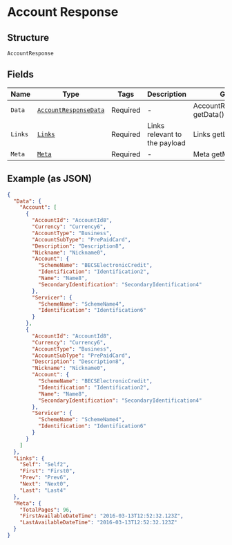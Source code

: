 
# Account Response

## Structure

`AccountResponse`

## Fields

| Name | Type | Tags | Description | Getter | Setter |
|  --- | --- | --- | --- | --- | --- |
| `Data` | [`AccountResponseData`](../../doc/models/account-response-data.md) | Required | - | AccountResponseData getData() | setData(AccountResponseData data) |
| `Links` | [`Links`](../../doc/models/links.md) | Required | Links relevant to the payload | Links getLinks() | setLinks(Links links) |
| `Meta` | [`Meta`](../../doc/models/meta.md) | Required | - | Meta getMeta() | setMeta(Meta meta) |

## Example (as JSON)

```json
{
  "Data": {
    "Account": [
      {
        "AccountId": "AccountId8",
        "Currency": "Currency6",
        "AccountType": "Business",
        "AccountSubType": "PrePaidCard",
        "Description": "Description8",
        "Nickname": "Nickname0",
        "Account": {
          "SchemeName": "BECSElectronicCredit",
          "Identification": "Identification2",
          "Name": "Name8",
          "SecondaryIdentification": "SecondaryIdentification4"
        },
        "Servicer": {
          "SchemeName": "SchemeName4",
          "Identification": "Identification6"
        }
      },
      {
        "AccountId": "AccountId8",
        "Currency": "Currency6",
        "AccountType": "Business",
        "AccountSubType": "PrePaidCard",
        "Description": "Description8",
        "Nickname": "Nickname0",
        "Account": {
          "SchemeName": "BECSElectronicCredit",
          "Identification": "Identification2",
          "Name": "Name8",
          "SecondaryIdentification": "SecondaryIdentification4"
        },
        "Servicer": {
          "SchemeName": "SchemeName4",
          "Identification": "Identification6"
        }
      }
    ]
  },
  "Links": {
    "Self": "Self2",
    "First": "First0",
    "Prev": "Prev6",
    "Next": "Next0",
    "Last": "Last4"
  },
  "Meta": {
    "TotalPages": 96,
    "FirstAvailableDateTime": "2016-03-13T12:52:32.123Z",
    "LastAvailableDateTime": "2016-03-13T12:52:32.123Z"
  }
}
```

